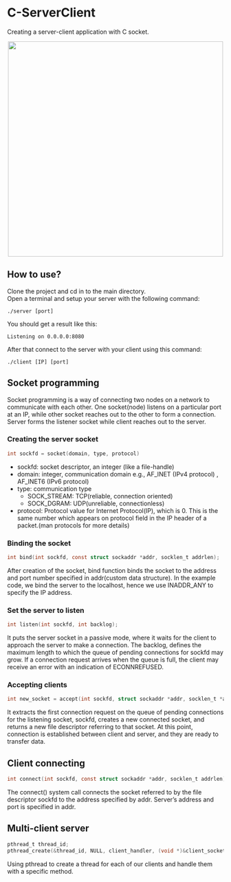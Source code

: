 # C-ServerClient

Creating a server-client application with C socket.

<p align="center">
  <img src="https://www.codeproject.com/KB/IP/586000/network4_thumb_4_.png" width="500" />
</p>

## How to use?
Clone the project and cd in to the main directory.<br />
Open a terminal and setup your server with the following command:
```shell
./server [port]
```

You should get a result like this:
```shell
Listening on 0.0.0.0:8080
```

After that connect to the server with your client using this command:
```shell
./client [IP] [port]
```

## Socket programming
Socket programming is a way of connecting two nodes on a network to communicate with each other. One socket(node) listens on a particular port at an IP, while other socket reaches out to the other to form a connection. Server forms the listener socket while client reaches out to the server.

### Creating the server socket
```c
int sockfd = socket(domain, type, protocol)
```

- sockfd: socket descriptor, an integer (like a file-handle)
- domain: integer, communication domain e.g., AF_INET (IPv4 protocol) , AF_INET6 (IPv6 protocol)
- type: communication type
  - SOCK_STREAM: TCP(reliable, connection oriented)
  - SOCK_DGRAM: UDP(unreliable, connectionless)
- protocol: Protocol value for Internet Protocol(IP), which is 0. This is the same number which appears on protocol field in the IP header of a packet.(man protocols for more details)

### Binding the socket
```c
int bind(int sockfd, const struct sockaddr *addr, socklen_t addrlen);
```

After creation of the socket, bind function binds the socket to the address and port number specified in addr(custom data structure). In the example code, we bind the server to the localhost, hence we use INADDR_ANY to specify the IP address.

### Set the server to listen 
```c
int listen(int sockfd, int backlog);
```

It puts the server socket in a passive mode, where it waits for the client to approach the server to make a connection. The backlog, defines the maximum length to which the queue of pending connections for sockfd may grow. If a connection request arrives when the queue is full, the client may receive an error with an indication of ECONNREFUSED.

### Accepting clients
```c
int new_socket = accept(int sockfd, struct sockaddr *addr, socklen_t *addrlen);
```

It extracts the first connection request on the queue of pending connections for the listening socket, sockfd, creates a new connected socket, and returns a new file descriptor referring to that socket. At this point, connection is established between client and server, and they are ready to transfer data.


## Client connecting
```c
int connect(int sockfd, const struct sockaddr *addr, socklen_t addrlen);
```

The connect() system call connects the socket referred to by the file descriptor sockfd to the address specified by addr. Server’s address and port is specified in addr.

## Multi-client server
```c
pthread_t thread_id;
pthread_create(&thread_id, NULL, client_handler, (void *)&client_socket);
```

Using pthread to create a thread for each of our clients and handle them with a specific method.
